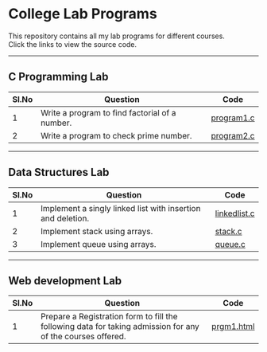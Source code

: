 # College Lab Programs

This repository contains all my lab programs for different courses.  
Click the links to view the source code.

---

## C Programming Lab
| Sl.No | Question | Code |
|-------|----------|------|
| 1 | Write a program to find factorial of a number. | [program1.c](C-Programming-Lab/program1.c) |
| 2 | Write a program to check prime number. | [program2.c](C-Programming-Lab/program2.c) |

---

## Data Structures Lab
| Sl.No | Question | Code |
|-------|----------|------|
| 1 | Implement a singly linked list with insertion and deletion. | [linkedlist.c](Data-Structures-Lab/linkedlist.c) |
| 2 | Implement stack using arrays. | [stack.c](Data-Structures-Lab/stack.c) |
| 3 | Implement queue using arrays. | [queue.c](Data-Structures-Lab/queue.c) |

---

## Web development Lab
| Sl.No | Question | Code |
|-------|----------|------|
| 1 |  Prepare a Registration form to fill the following data for taking admission for any of the   courses offered. | [prgm1.html](web_development/prgm1.html) |
